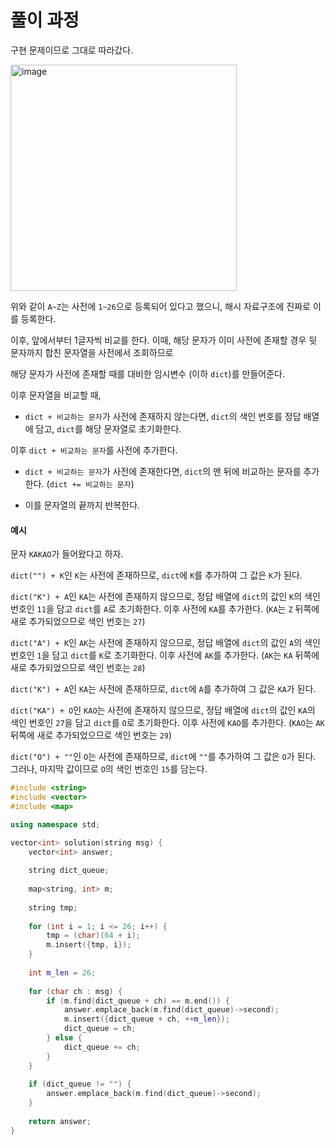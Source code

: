 
# 풀이 과정

구현 문제이므로 그대로 따라갔다.

<img width="362" alt="image" src="https://github.com/levocation/Algorithm_Slack_Study/assets/42001961/ff4b7979-8f90-4b59-b243-47ec41d9d92d">

위와 같이 ```A~Z```는 사전에 ```1~26```으로 등록되어 있다고 했으니, 해시 자료구조에 진짜로 이를 등록한다.

이후, 앞에서부터 1글자씩 비교를 한다. 이때, 해당 문자가 이미 사전에 존재할 경우 뒷 문자까지 합친 문자열을 사전에서 조회하므로

해당 문자가 사전에 존재할 때를 대비한 임시변수 (이하 ```dict```)를 만들어준다.

이후 문자열을 비교할 때,

- ```dict + 비교하는 문자```가 사전에 존재하지 않는다면, ```dict```의 색인 번호를 정답 배열에 담고, ```dict```를 해당 문자열로 초기화한다.

이후 ```dict + 비교하는 문자```를 사전에 추가한다.

- ```dict + 비교하는 문자```가 사전에 존재한다면, ```dict```의 맨 뒤에 비교하는 문자를 추가한다. (```dict += 비교하는 문자```)

- 이를 문자열의 끝까지 반복한다.

#### 예시

문자 ```KAKAO```가 들어왔다고 하자.

```dict("") + K```인 ```K```는 사전에 존재하므로, ```dict```에 ```K```를 추가하여 그 값은 ```K```가 된다.

```dict("K") + A```인 ```KA```는 사전에 존재하지 않으므로, 정답 배열에 ```dict```의 값인 ```K```의 색인 번호인 ```11```을 담고 ```dict```를 ```A```로 초기화한다.
이후 사전에 ```KA```를 추가한다. (```KA```는 ```Z``` 뒤쪽에 새로 추가되었으므로 색인 번호는 ```27```)

```dict("A") + K```인 ```AK```는 사전에 존재하지 않으므로, 정답 배열에 ```dict```의 값인 ```A```의 색인 번호인 ```1```을 담고 ```dict```를 ```K```로 초기화한다.
이후 사전에 ```AK```를 추가한다. (```AK```는 ```KA``` 뒤쪽에 새로 추가되었으므로 색인 번호는 ```28```)

```dict("K") + A```인 ```KA```는 사전에 존재하므로, ```dict```에 ```A```를 추가하여 그 값은 ```KA```가 된다.

```dict("KA") + O```인 ```KAO```는 사전에 존재하지 않으므로, 정답 배열에 ```dict```의 값인 ```KA```의 색인 번호인 ```27```을 담고 ```dict```를 ```O```로 초기화한다.
이후 사전에 ```KAO```를 추가한다. (```KAO```는 ```AK``` 뒤쪽에 새로 추가되었으므로 색인 번호는 ```29```)

```dict("O") + ""```인 ```O```는 사전에 존재하므로, ```dict```에 ```""```를 추가하여 그 값은 ```O```가 된다.
그러나, 마지막 값이므로 ```O```의 색인 번호인 ```15```를 담는다.

```cpp
#include <string>
#include <vector>
#include <map>

using namespace std;

vector<int> solution(string msg) {
    vector<int> answer;
    
    string dict_queue;
    
    map<string, int> m;
    
    string tmp;
    
    for (int i = 1; i <= 26; i++) {
        tmp = (char)(64 + i);
        m.insert({tmp, i});
    }
    
    int m_len = 26;
    
    for (char ch : msg) {
        if (m.find(dict_queue + ch) == m.end()) {
            answer.emplace_back(m.find(dict_queue)->second);
            m.insert({dict_queue + ch, ++m_len});
            dict_queue = ch;
        } else {
            dict_queue += ch;
        }
    }
    
    if (dict_queue != "") {
        answer.emplace_back(m.find(dict_queue)->second);
    }
    
    return answer;
}
```
